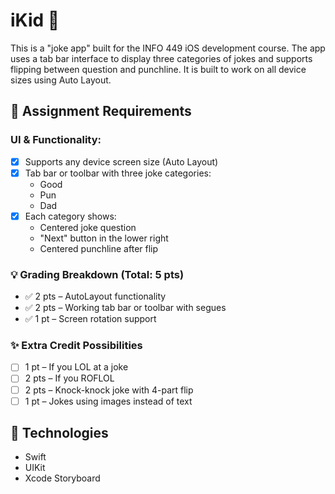 # iKid 🤡

This is a "joke app" built for the INFO 449 iOS development course. The app uses a tab bar interface to display three categories of jokes and supports flipping between question and punchline. It is built to work on all device sizes using Auto Layout.

## 🎯 Assignment Requirements

### UI & Functionality:
- [x] Supports any device screen size (Auto Layout)
- [x] Tab bar or toolbar with three joke categories:
  - Good
  - Pun
  - Dad
- [x] Each category shows:
  - Centered joke question
  - "Next" button in the lower right
  - Centered punchline after flip

### 💡 Grading Breakdown (Total: 5 pts)
- ✅ 2 pts – AutoLayout functionality
- ✅ 2 pts – Working tab bar or toolbar with segues
- ✅ 1 pt – Screen rotation support

### ✨ Extra Credit Possibilities
- [ ] 1 pt – If you LOL at a joke
- [ ] 2 pts – If you ROFLOL
- [ ] 2 pts – Knock-knock joke with 4-part flip
- [ ] 1 pt – Jokes using images instead of text

## 🔧 Technologies
- Swift
- UIKit
- Xcode Storyboard
